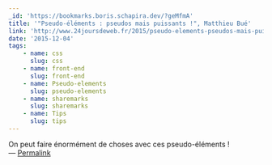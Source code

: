 ```yaml
---
_id: 'https://bookmarks.boris.schapira.dev/?geMfmA'
title: '"Pseudo-éléments : pseudos mais puissants !", Matthieu Bué'
link: 'http://www.24joursdeweb.fr/2015/pseudo-elements-pseudos-mais-puissants/'
date: '2015-12-04'
tags:
    - name: css
      slug: css
    - name: front-end
      slug: front-end
    - name: Pseudo-elements
      slug: pseudo-elements
    - name: sharemarks
      slug: sharemarks
    - name: Tips
      slug: tips
---
```


On peut faire énormément de choses avec ces pseudo-éléments ! <br>&#8212;
<a href="https://bookmarks.boris.schapira.dev/?geMfmA" title="Permalink">Permalink</a>
